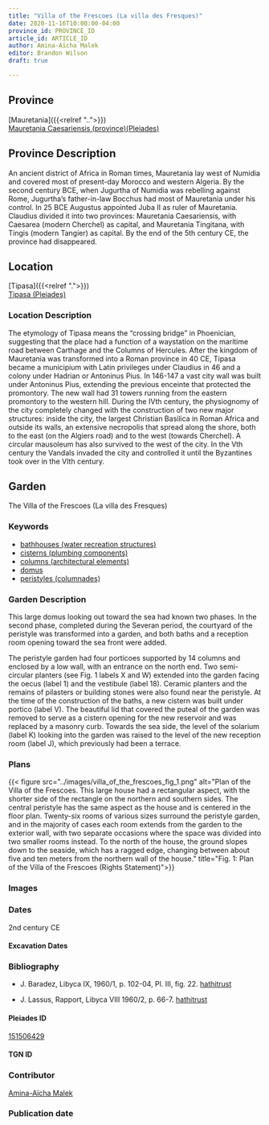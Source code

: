 ```yaml
---
title: "Villa of the Frescoes (La villa des Fresques)"
date: 2020-11-16T10:00:00-04:00
province_id: PROVINCE_ID
article_id: ARTICLE_ID
author: Amina-Aïcha Malek
editor: Brandon Wilson
draft: true

---
```


## Province

[Mauretania]({{<relref "..">}}) \
[Mauretania Caesariensis (province)(Pleiades)](https://pleiades.stoa.org/places/981532)

## Province Description

An ancient district of Africa in Roman times, Mauretania lay west of Numidia and covered most of present-day Morocco and western Algeria. By the second century BCE, when Jugurtha of Numidia was rebelling against Rome, Jugurtha’s father-in-law Bocchus had most of Mauretania under his control. In 25 BCE Augustus appointed Juba II as ruler of Mauretania. Claudius divided it into two provinces: Mauretania Caesariensis, with Caesarea (modern Cherchel) as capital, and Mauretania Tingitana, with Tingis (modern Tangier) as capital. By the end of the 5th century CE, the province had disappeared.

## Location

[Tipasa]({{<relref ".">}}) \
[Tipasa (Pleiades)](https://pleiades.stoa.org/places/295363)

### Location Description

The etymology of Tipasa means the “crossing bridge” in Phoenician, suggesting that the place had a function of a waystation on the maritime road between Carthage and the Columns of Hercules. After the kingdom of Mauretania was transformed into a Roman province in 40 CE, Tipasa became a municipium with Latin privileges under Claudius in 46 and a colony under Hadrian or Antoninus Pius. In 146-147 a vast city wall was built under Antoninus Pius, extending the previous enceinte that protected the promontory. The new wall had 31 towers running from the eastern promontory to the western hill. During the IVth century, the physiognomy of the city completely changed with the construction of two new major structures: inside the city, the largest Christian Basilica in Roman Africa and outside its walls, an extensive necropolis that spread along the shore, both to the east (on the Algiers road) and to the west (towards Cherchel). A circular mausoleum has also survived to the west of the city. In the Vth century the Vandals invaded the city and controlled it until the Byzantines took over in the VIth century.   

<!--## Sublocation-->

<!--### Sublocation Description-->

## Garden

The Villa of the Frescoes (La villa des Fresques)

### Keywords

- [bathhouses (water recreation structures)](http://vocab.getty.edu/page/aat/300007347)
- [cisterns (plumbing components)](http://vocab.getty.edu/page/aat/300052558)
- [columns (architectural elements)](http://vocab.getty.edu/page/aat/300001571)
- [domus](http://vocab.getty.edu/page/aat/300005506)
- [peristyles (columnades)](http://vocab.getty.edu/page/aat/300004029)

### Garden Description

This large domus looking out toward the sea had known two phases. In the second phase, completed during the Severan period, the courtyard of the peristyle was transformed into a garden, and both baths and a reception room opening toward the sea front were added.

The peristyle garden had four porticoes supported by 14 columns and enclosed by a low wall, with an entrance on the north end. Two semi-circular planters (see Fig. 1 labels X and W) extended into the garden facing the oecus (label 1) and the vestibule (label 18). Ceramic planters and the remains of pilasters or building stones were also found near the peristyle. At the time of the construction of the baths, a new cistern was built under portico (label V).  The beautiful lid that covered the puteal of the garden was removed to serve as a cistern opening for the new reservoir and was replaced by a masonry curb.  Towards the sea side, the level of the solarium (label K) looking into the garden was raised to the level of the new reception room (label J), which previously had been a terrace.

### Plans

{{< figure src="../images/villa_of_the_frescoes_fig_1.png" alt="Plan of the Villa of the Frescoes. This large house had a rectangular aspect, with the shorter side of the rectangle on the northern and southern sides. The central peristyle has the same aspect as the house and is centered in the floor plan. Twenty-six rooms of various sizes surround the peristyle garden, and in the majority of cases each room extends from the garden to the exterior wall, with two separate occasions where the space was divided into two smaller rooms instead. To the north of the house, the ground slopes down to the seaside, which has a ragged edge, changing between about five and ten meters from the northern wall of the house." title="Fig. 1: Plan of the Villa of the Frescoes (Rights Statement)">}}

### Images

### Dates

2nd century CE

#### Excavation Dates

### Bibliography

* J. Baradez,  Libyca IX, 1960/1, p. 102-04, Pl. III, fig. 22. [hathitrust](https://catalog.hathitrust.org/Record/008568139)

* J. Lassus, Rapport, Libyca VIII 1960/2, p. 66-7. [hathitrust](https://catalog.hathitrust.org/Record/008568139)

#### Pleiades ID

[151506429](https://pleiades.stoa.org/places/151506429)

#### TGN ID

### Contributor

[Amina-Aïcha Malek](http://worldcat.org/identities/lccn-n2012075871/)

### Publication date

<!--07 July 2020-->

<!--### Related articles-->

<!-- Links to other related articles. Leave blank for now -->
